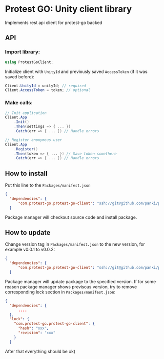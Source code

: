 # Protest GO: Unity client library

Implements rest api client for protest-go backed

## API

### Import library:

```csharp
using ProtestGoClient;
```

Initialize client with `UnityId` and previously saved `AccessToken` (if it was saved before):
```csharp
Client.UnityId = unityId; // required
Client.AccessToken = token; // optional
```

### Make calls:

```csharp
// Init application
Client.App
    .Init()
    .Then(settings => { ... })
    .Catch(err => { ... }) // Handle errors
```


```csharp
// Register anonymous user
Client.App
    .Register()
    .Then(token => { ... }) // Save token somethere
    .Catch(err => { ... }) // Handle errors
```

## How to install

Put this line to the `Packages/manifest.json`
```json
{
  "dependencies": {
      "com.protest-go.protest-go-client": "ssh://git@github.com/panki/protest-go-unity-client.git#v0.0.1"
  }
```

Package manager will checkout source code and install package.
## How to update

Change version tag in `Packages/manifest.json` to the new version, for example v0.0.1 to v0.0.2:

```json
{
  "dependencies": {
      "com.protest-go.protest-go-client": "ssh://git@github.com/panki/protest-go-unity-client.git#v0.0.2"
  }
```

Package manager will update package to the specified version. If for some reason package manager shows previsous version, try to remove corresponding lock section in `Packages/manifest.json`:

```json
{
  "dependencies": {
      ....
  },
  "lock": {
    "com.protest-go.protest-go-client": {
      "hash": "xxx",
      "revision": "xxx"
    }
  }
```

After that everything should be ok)


